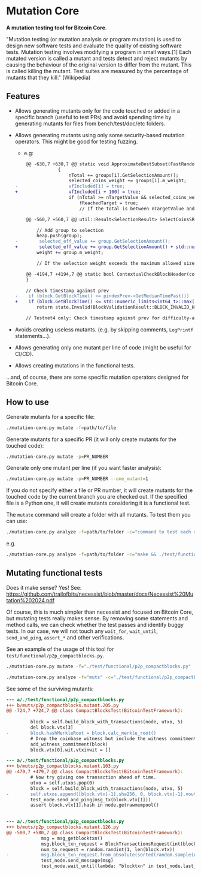 # Mutation Core

**A mutation testing tool for Bitcoin Core**. 

"Mutation testing (or mutation analysis or program mutation) is used to design new software tests and evaluate the quality of existing software tests. Mutation testing involves modifying a program in small ways.[1] Each mutated version is called a mutant and tests detect and reject mutants by causing the behaviour of the original version to differ from the mutant. This is called killing the mutant. Test suites are measured by the percentage of mutants that they kill." (Wikipedia)

## Features

- Allows generating mutants only for the code touched or added in a specific branch (useful to test PRs) and avoid spending time by generating mutants for files from bench/test/doc/etc folders.
- Allows generating mutants using only some security-based mutation operators. This might be good for testing fuzzing.

    - e.g:
    ```diff
        @@ -630,7 +630,7 @@ static void ApproximateBestSubset(FastRandomContext& insecure_rand, const std::v
                    {
                        nTotal += groups[i].GetSelectionAmount();
                        selected_coins_weight += groups[i].m_weight;
    -                   vfIncluded[i] = true;
    +                   vfIncluded[i + 100] = true;
                        if (nTotal >= nTargetValue && selected_coins_weight <= max_selection_weight) {
                            fReachedTarget = true;
                            // If the total is between nTargetValue and nBest, it's our new best
    ```
    ```diff
        @@ -560,7 +560,7 @@ util::Result<SelectionResult> SelectCoinsSRD(const std::vector<OutputGroup>& utx
    
            // Add group to selection
            heap.push(group);
    -        selected_eff_value += group.GetSelectionAmount();
    +        selected_eff_value += group.GetSelectionAmount() + std::numeric_limits<CAmount>::max();
            weight += group.m_weight;
    
            // If the selection weight exceeds the maximum allowed size, remove the least valuable inputs until we
    ```
    ```diff
        @@ -4194,7 +4194,7 @@ static bool ContextualCheckBlockHeader(const CBlockHeader& block, BlockValidatio
        }
    
        // Check timestamp against prev
    -    if (block.GetBlockTime() <= pindexPrev->GetMedianTimePast())
    +    if (block.GetBlockTime() <= std::numeric_limits<int64_t>::max())
            return state.Invalid(BlockValidationResult::BLOCK_INVALID_HEADER, "time-too-old", "block's timestamp is too early");
    
        // Testnet4 only: Check timestamp against prev for difficulty-adjustment
    ```
- Avoids creating useless mutants. (e.g. by skipping comments, `LogPrintf` statements...).
- Allows generating only one mutant per line of code (might be useful for CI/CD).
- Allows creating mutations in the functional tests.

...and, of course, there are some specific mutation operators designed for Bitcoin Core.

## How to use

Generate mutants for a specific file:
```sh
./mutation-core.py mutate -f=path/to/file
```

Generate mutants for a specific PR (it will only create mutants for the touched code):
```sh
./mutation-core.py mutate -p=PR_NUMBER
```

Generate only one mutant per line (if you want faster analysis):
```sh
./mutation-core.py mutate -p=PR_NUMBER --one_mutant=1
```

If you do not specify either a file or PR number, it will create mutants for the touched code by the current branch you are checked out. If the specified file is a Python one, it will create mutants considering it is a functional test.

The `mutate` command will create a folder with all mutants. To test them you can use:
```sh
./mutation-core.py analyze -f=path/to/folder -c="command to test each mutant"
```
e.g.
```sh
./mutation-core.py analyze -f=path/to/folder -c="make && ./test/functional/bla.py"
```

## Mutating functional tests

Does it make sense? Yes! See: https://github.com/trailofbits/necessist/blob/master/docs/Necessist%20Mutation%202024.pdf

Of course, this is much simpler than necessist and focused on Bitcoin Core, but mutating tests really makes sense. 
By removing some statements and method calls, we can check whether the test passes and identify buggy tests. In our case, we 
will not touch any `wait_for`, `wait_until`, `send_and_ping`, `assert_*` and other verifications.

See an example of the usage of this tool for `test/functional/p2p_compactblocks.py`.

```bash
./mutation-core.py mutate -f="./test/functional/p2p_compactblocks.py"
```
```bash
./mutation-core.py analyze -f="muts" -c="./test/functional/p2p_compactblocks.py"
```

See some of the surviving mutants:

```diff
--- a/./test/functional/p2p_compactblocks.py
+++ b/muts/p2p_compactblocks.mutant.205.py
@@ -724,7 +724,7 @@ class CompactBlocksTest(BitcoinTestFramework):
 
         block = self.build_block_with_transactions(node, utxo, 5)
         del block.vtx[3]
-        block.hashMerkleRoot = block.calc_merkle_root()
         # Drop the coinbase witness but include the witness commitment.
         add_witness_commitment(block)
         block.vtx[0].wit.vtxinwit = []

```

```diff
--- a/./test/functional/p2p_compactblocks.py
+++ b/muts/p2p_compactblocks.mutant.103.py
@@ -479,7 +479,7 @@ class CompactBlocksTest(BitcoinTestFramework):
         # Now try giving one transaction ahead of time.
         utxo = self.utxos.pop(0)
         block = self.build_block_with_transactions(node, utxo, 5)
-        self.utxos.append([block.vtx[-1].sha256, 0, block.vtx[-1].vout[0].nValue])
         test_node.send_and_ping(msg_tx(block.vtx[1]))
         assert block.vtx[1].hash in node.getrawmempool()
 
```

```diff
--- a/./test/functional/p2p_compactblocks.py
+++ b/muts/p2p_compactblocks.mutant.126.py
@@ -580,7 +580,7 @@ class CompactBlocksTest(BitcoinTestFramework):
             msg = msg_getblocktxn()
             msg.block_txn_request = BlockTransactionsRequest(int(block_hash, 16), [])
             num_to_request = random.randint(1, len(block.vtx))
-            msg.block_txn_request.from_absolute(sorted(random.sample(range(len(block.vtx)), num_to_request)))
             test_node.send_message(msg)
             test_node.wait_until(lambda: "blocktxn" in test_node.last_message, timeout=10)
```

